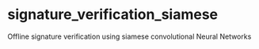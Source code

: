 # signature_verification_siamese
Offline signature verification using siamese convolutional Neural  Networks
